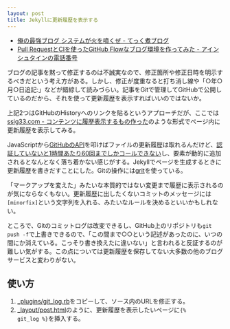 ```yaml
---
layout: post
title: Jekyllに更新履歴を表示する
---
```


* [俺の最強ブログ システムが火を噴くぜ - てっく煮ブログ](http://tech.nitoyon.com/ja/blog/2012/09/20/moved-completed/)
* [Pull RequestとCIを使ったGitHub Flowなブログ環境を作ってみた - アインシュタインの電話番号](http://blog.ruedap.com/2013/11/11/github-flow-blog)

ブログの記事を黙って修正するのは不誠実なので、修正箇所や修正日時を明示するべきだという考え方がある。しかし、修正が度重なると打ち消し線や「○年○月○日追記:」などが錯綜して読みづらい。記事をGitで管理してGitHubで公開しているのだから、それを使って更新履歴を表示すればいいのではないか。

上記2つはGitHubのHistoryへのリンクを貼るというアプローチだが、ここでは[ssig33.com - コンテンツに履歴表示するもの作った](http://ssig33.com/text/%E3%82%B3%E3%83%B3%E3%83%86%E3%83%B3%E3%83%84%E3%81%AB%E5%B1%A5%E6%AD%B4%E8%A1%A8%E7%A4%BA%E3%81%99%E3%82%8B%E4%BD%9C%E3%81%A3%E3%81%9F)のような形式でページ内に更新履歴を表示してみる。

JavaScriptから[GitHubのAPI](http://developer.github.com/v3/repos/commits/)を叩けばファイルの更新履歴は取れるんだけど、[認証していないと1時間あたり60回までしかコールできない](http://developer.github.com/v3/#rate-limiting)し、要素が動的に追加されるとなんとなく落ち着かない感じがする。Jekyllでページを生成するときに更新履歴を書きだすことにした。Gitの操作には[grit](https://rubygems.org/gems/grit)を使っている。

「マークアップを変えた」みたいな本質的ではない変更まで履歴に表示されるのが気にならなくもない。更新履歴に出したくないコミットのメッセージには`[minorfix]`という文字列を入れる、みたいなルールを決めるといいかもしれない。

ところで、Gitのコミットログは改変できるし、GitHub上のリポジトリも`git push -f`で上書きできるので、「この間まで○○という記述があったのに、いつの間にか消えている。こっそり書き換えたに違いない」と言われると反証するのが難しい気がする。この点については更新履歴を保存してない大多数の他のブログサービスと変わりがない。

## 使い方

1. [_plugins/git_log.rb](https://github.com/vzvu3k6k/vzvu3k6k.github.com/tree/source/_plugins/git_log.rb)をコピーして、ソース内のURLを修正する。
2. [_layout/post.html](https://github.com/vzvu3k6k/vzvu3k6k.github.com/tree/source/_layouts/post.html)のように、更新履歴を表示したいページに<code>{&#37; git_log &#37;}</code>を挿入する。
